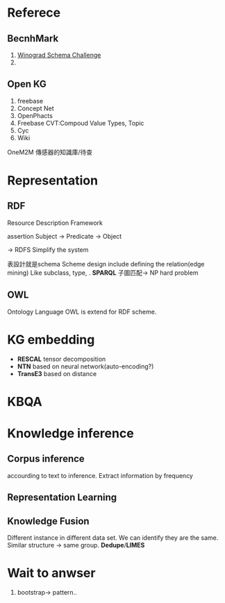 # Referece
## BecnhMark
1. [Winograd Schema Challenge](http://commonsensereasoning.org/winograd.html)
2.
## Open KG
1. freebase
2. Concept Net
3. OpenPhacts
4. Freebase
	CVT:Compoud Value Types, Topic
5. Cyc
6. Wiki


OneM2M
傳感器的知識庫/待查 
# Representation
## RDF
Resource Description Framework

assertion
Subject -> Predicate -> Object

-> RDFS
Simplify the system

表設計就是schema
Scheme design include defining the relation(edge mining) Like subclass, type, .
**SPARQL**
子圖匹配-> NP hard problem
## OWL
Ontology Language
OWL is extend for RDF scheme.

# KG embedding
- **RESCAL** tensor decomposition
- **NTN** based on neural network(auto-encoding?)
- **TransE3** based on distance

# KBQA
# Knowledge inference
## Corpus inference
accourding to text to inference. Extract information by frequency
## Representation Learning
## Knowledge Fusion
Different instance in different data set. We can identify they are the same. Similar structure -> same group. **Dedupe**/**LIMES**

# Wait to anwser
1. bootstrap-> pattern..

<!--stackedit_data:
eyJoaXN0b3J5IjpbLTE2NDgxMTIyNjQsMTA2NzY5MDk5NiwtMT
Q2MDkyNzg0NCwtMTYzMzk3MDY3OCwxNTM1NjQ3NTg3LDk3NjEw
MTE0NCw5NTA1NjU4NzEsLTY4NTEzNzgxMF19
-->